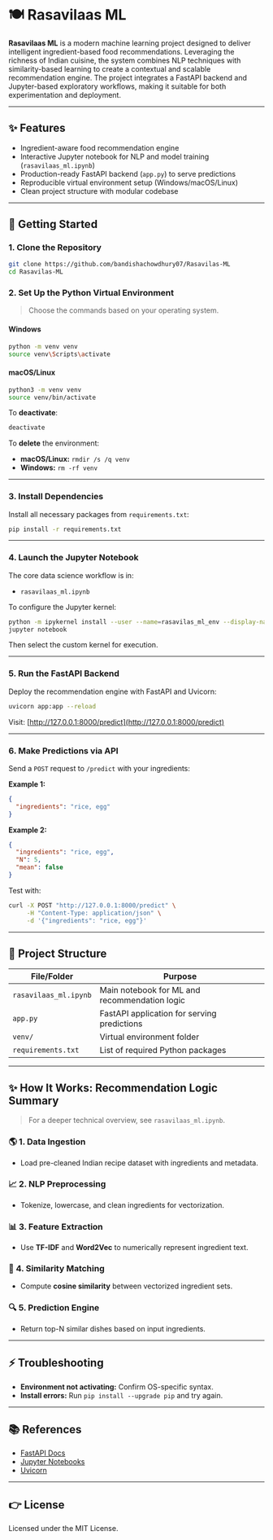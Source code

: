 
# 🍽️ Rasavilaas ML

**Rasavilaas ML** is a modern machine learning project designed to deliver intelligent ingredient-based food recommendations. Leveraging the richness of Indian cuisine, the system combines NLP techniques with similarity-based learning to create a contextual and scalable recommendation engine. The project integrates a FastAPI backend and Jupyter-based exploratory workflows, making it suitable for both experimentation and deployment.

---

## ✨ Features

- Ingredient-aware food recommendation engine
- Interactive Jupyter notebook for NLP and model training (`rasavilaas_ml.ipynb`)
- Production-ready FastAPI backend (`app.py`) to serve predictions
- Reproducible virtual environment setup (Windows/macOS/Linux)
- Clean project structure with modular codebase

---

## 🚀 Getting Started

### 1. Clone the Repository

```bash
git clone https://github.com/bandishachowdhury07/Rasavilas-ML
cd Rasavilas-ML
```

### 2. Set Up the Python Virtual Environment

> Choose the commands based on your operating system.

#### Windows
```bash
python -m venv venv
source venv\Scripts\activate
```

#### macOS/Linux
```bash
python3 -m venv venv
source venv/bin/activate
```

To **deactivate**:
```bash
deactivate
```

To **delete** the environment:
- **macOS/Linux:** `rmdir /s /q venv`
- **Windows:** `rm -rf venv`

---

### 3. Install Dependencies

Install all necessary packages from `requirements.txt`:

```bash
pip install -r requirements.txt
```

---

### 4. Launch the Jupyter Notebook

The core data science workflow is in:

- `rasavilaas_ml.ipynb`

To configure the Jupyter kernel:
```bash
python -m ipykernel install --user --name=rasavilas_ml_env --display-name="Python (rasavilas_ml_env 3.12.10)"
jupyter notebook
```

Then select the custom kernel for execution.

---

### 5. Run the FastAPI Backend

Deploy the recommendation engine with FastAPI and Uvicorn:

```bash
uvicorn app:app --reload
```

Visit: [http://127.0.0.1:8000/predict](http://127.0.0.1:8000/predict)

---

### 6. Make Predictions via API

Send a `POST` request to `/predict` with your ingredients:

**Example 1:**
```json
{
  "ingredients": "rice, egg"
}
```

**Example 2:**
```json
{
  "ingredients": "rice, egg",
  "N": 5,
  "mean": false
}
```

Test with:
```bash
curl -X POST "http://127.0.0.1:8000/predict" \
     -H "Content-Type: application/json" \
     -d '{"ingredients": "rice, egg"}'
```

---

## 📁 Project Structure

| File/Folder           | Purpose                                       |
|-----------------------|-----------------------------------------------|
| `rasavilaas_ml.ipynb` | Main notebook for ML and recommendation logic |
| `app.py`              | FastAPI application for serving predictions   |
| `venv/`               | Virtual environment folder                    |
| `requirements.txt`    | List of required Python packages              |

---

## ✨ How It Works: Recommendation Logic Summary

> For a deeper technical overview, see `rasavilaas_ml.ipynb`.

### 🌎 1. Data Ingestion
- Load pre-cleaned Indian recipe dataset with ingredients and metadata.

### 📈 2. NLP Preprocessing
- Tokenize, lowercase, and clean ingredients for vectorization.

### 📊 3. Feature Extraction
- Use **TF-IDF** and **Word2Vec** to numerically represent ingredient text.

### 🔗 4. Similarity Matching
- Compute **cosine similarity** between vectorized ingredient sets.

### 🔍 5. Prediction Engine
- Return top-N similar dishes based on input ingredients.

---

## ⚡ Troubleshooting

- **Environment not activating:** Confirm OS-specific syntax.
- **Install errors:** Run `pip install --upgrade pip` and try again.

---

## 📚 References

- [FastAPI Docs](https://fastapi.tiangolo.com/)
- [Jupyter Notebooks](https://jupyter.org/documentation)
- [Uvicorn](https://www.uvicorn.org/)

---

## 👉 License

Licensed under the MIT License.
